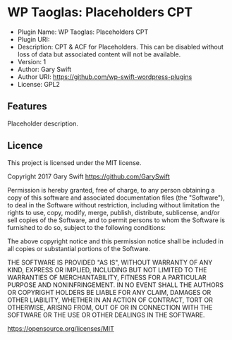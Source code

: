 # WP Taoglas: Placeholders CPT

 * Plugin Name: WP Taoglas: Placeholders CPT
 * Plugin URI: 
 * Description: CPT & ACF for Placeholders. This can be disabled without loss of data but associated content will not be available.
 * Version: 1
 * Author: Gary Swift
 * Author URI: https://github.com/wp-swift-wordpress-plugins
 * License: GPL2

## Features
Placeholder description.

## Licence
This project is licensed under the MIT license.

Copyright 2017 Gary Swift https://github.com/GarySwift

Permission is hereby granted, free of charge, to any person obtaining a copy of this software and associated documentation files (the "Software"), to deal in the Software without restriction, including without limitation the rights to use, copy, modify, merge, publish, distribute, sublicense, and/or sell copies of the Software, and to permit persons to whom the Software is furnished to do so, subject to the following conditions:

The above copyright notice and this permission notice shall be included in all copies or substantial portions of the Software.

THE SOFTWARE IS PROVIDED "AS IS", WITHOUT WARRANTY OF ANY KIND, EXPRESS OR IMPLIED, INCLUDING BUT NOT LIMITED TO THE WARRANTIES OF MERCHANTABILITY, FITNESS FOR A PARTICULAR PURPOSE AND NONINFRINGEMENT. IN NO EVENT SHALL THE AUTHORS OR COPYRIGHT HOLDERS BE LIABLE FOR ANY CLAIM, DAMAGES OR OTHER LIABILITY, WHETHER IN AN ACTION OF CONTRACT, TORT OR OTHERWISE, ARISING FROM, OUT OF OR IN CONNECTION WITH THE SOFTWARE OR THE USE OR OTHER DEALINGS IN THE SOFTWARE.

https://opensource.org/licenses/MIT